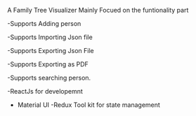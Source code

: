 A Family Tree Visualizer 
Mainly Focued on the funtionality part

-Supports Adding person 

-Supports Importing Json file

-Supports Exporting Json File

-Supports Exporting as PDF

-Supports searching person.

-ReactJs for developemnt
- Material UI
-Redux Tool kit for state management

